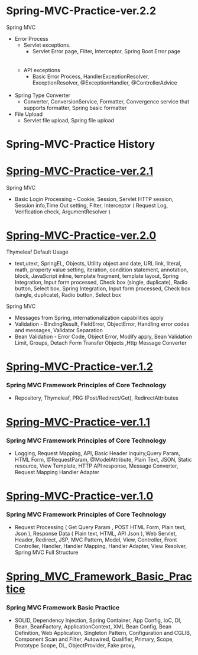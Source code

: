 # Spring-MVC-Practice-ver.2.2
Spring MVC
- Error Process 
  - Servlet exceptions.  
    - Servlet Error page, Filter, Interceptor, Spring Boot Error page
    <br>
    <br>
  - API exceptions
    - Basic Error Process, HandlerExceptionResolver, ExceptionResolver, @ExceptionHandler, @ControllerAdvice
      <br>
      <br>
- Spring Type Converter
    - Converter, ConversionService, Formatter, Convergence service that supports formatter, Spring basic formatter
- File Upload
    - Servlet file upload, Spring file upload

# Spring-MVC-Practice History

# [Spring-MVC-Practice-ver.2.1](https://github.com/emibgo2/Spring-MVC-Pratice-ver.2.1)

Spring MVC
- Basic Login Processing - Cookie, Session, Servlet HTTP session, Session info,Time Out setting, Filter, Interceptor ( Request Log, Verification check, ArgumentResolver )

# [Spring-MVC-Practice-ver.2.0](https://github.com/emibgo2/Spring-MVC-Pratice-ver.2.0)

Thymeleaf Default Usage
- text,utext, SpringEL, Objects, Utility object and date, URL link, literal, math, property value setting, iteration, condition statement, annotation, block, JavaScript inline, template fragment, template layout, Spring Integration, Input form processed, Check box (single, duplicate), Radio button, Select box, Spring Integration, Input form processed, Check box (single, duplicate), Radio button, Select box

Spring MVC
- Messages from Spring, internationalization capabilities apply
- Validation - BindingResult, FieldError, ObjectError, Handling error codes and messages, Validator Separation
- Bean Validation - Error Code, Object Error, Modify apply, Bean Validation Limit, Groups, Detach Form Transfer Objects
  ,Http Message Converter

# [Spring-MVC-Practice-ver.1.2](https://github.com/emibgo2/Spring-MVC-Practice-ver.1.2)  
### Spring MVC Framework Principles of Core Technology

- Repository, Thymeleaf, PRG (Post/Redirect/Get), RedirectAttributes

# [Spring-MVC-Practice-ver.1.1](https://github.com/emibgo2/Spring-MVC-Practice-ver.1.1)
### Spring MVC Framework Principles of Core Technology

- Logging, Request Mapping, API, Basic Header inquiry,Query Param,
HTML Form, @RequestParam, @ModelAttribute, Plain Text, JSON,
Static resource, View Template, HTTP API response, Message Converter,
Request Mapping Handler Adapter

# [Spring-MVC-Practice-ver.1.0](https://github.com/emibgo2/Spring-MVC-Practice-ver.1.0)
### Spring MVC Framework Principles of Core Technology

- Request Processing ( Get Query Param , POST HTML Form, Plain text, Json ),
Response Data ( Plain text, HTML, API Json ), Web Servlet, Header, Redirect,
JSP, MVC Pattern, Model, View, Controller, Front Controller, Handler, Handler Mapping,
Handler Adapter, View Resolver, Spring MVC Full Structure

# [Spring_MVC_Framework_Basic_Practice](https://github.com/emibgo2/Spring_MVC_Framework_Basic_Pratice)
### Spring MVC Framework Basic Practice
- SOLID, Dependency Injection, Spring Container, App Config, IoC,
DI, Bean, BeanFactory, ApplicationContext, XML Bean Config,
Bean Definition, Web Application, Singleton Pattern,
Configuration and CGLIB, Component Scan and Filter, Autowired,
Qualifier, Primary, Scope, Prototype Scope, DL, ObjectProvider,
Fake proxy,

